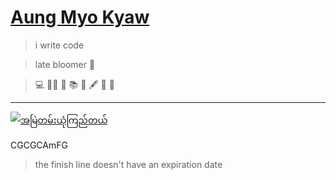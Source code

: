 # [Aung Myo Kyaw](https://www.aungmyokyaw.com)

> i write code

> late bloomer 🌸

> 💻 🧘‍♂️ 📝 📚 📖 🖋️ 🎸 🌸

---

[![အမြဲတမ်းယုံကြည်တယ်](https://img.youtube.com/vi/NIMraiKY_8c/0.jpg)](https://youtu.be/NIMraiKY_8c)

CGCGCAmFG

> the finish line doesn't have an expiration date
